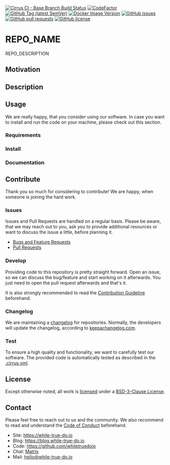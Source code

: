 <!--
reference: https://www.makeareadme.com/
reference: https://commonmark.org/
-->

<!-- TODO: Intro

Thank you a lot for starting a new repository.

We want to be very transparent and provide proper documentation to users of
products, software and services. To ensure this, we have set up this repository.

Before going any further, please ensure that you have read the Contribution
Guidelines and you are willing to accept these.

Please read each of the below sections and comments carefully and check each
section. It may happen that a section, file or content does not apply to you:
Please feel free to remove sections or mention, that there is nothing needed
or keep the TODO there until it is done.

Please also search for the terms REPO_NAME and REPO_DESCRIPTION and replace them
with some useful text.

Before releasing something, we also recommend to get in touch with the project
owners for a review of your code and documentation.
-->

<!-- TODO: Shields

Please adapt the below shields to your needs and liking.
-->

[![Cirrus CI - Base Branch Build Status](https://img.shields.io/cirrus/github/whiletruedoio/REPO_NAME?logo=Cirrus-ci)](https://cirrus-ci.com/github/whiletruedoio/REPO_NAME)
[![CodeFactor](https://www.codefactor.io/repository/github/whiletruedoio/REPO_NAME/badge)](https://www.codefactor.io/repository/github/whiletruedoio/REPO_NAME)
[![GitHub Tag (latest SemVer)](https://img.shields.io/github/v/tag/whiletruedoio/REPO_NAME?logo=GitHub&label=Release&sort=semver)](https://github.com/whiletruedoio/REPO_NAME/releases)
[![Docker Image Version](https://img.shields.io/docker/v/whiletruedoio/REPO_NAME?logo=Docker&label=Release&sort=semver)](https://hub.docker.com/r/whiletruedoio/REPO_NAME)
[![GitHub issues](https://img.shields.io/github/issues/whiletruedoio/REPO_NAME)](https://github.com/whiletruedoio/REPO_NAME/issues)
[![GitHub pull requests](https://img.shields.io/github/issues-pr/whiletruedoio/REPO_NAME)](https://github.com/whiletruedoio/REPO_NAME/pulls)
[![GitHub license](https://img.shields.io/github/license/whiletruedoio/REPO_NAME)](https://github.com/whiletruedoio/REPO_NAME/blob/main/LICENSE)

# REPO_NAME

REPO_DESCRIPTION

## Motivation

<!-- TODO: Motivation

This section describes the motivation to create the software.

Why is this repository needed?
Which problem is solved?
Who may need it?
-->

## Description

<!-- TODO: Description

This section describes the software/code itself. Please describe the software
thoroughly, so a user gets a good understanding what to expect, when using it.

Optional: Add subsections for features, screenshots, etc. and/or add files
in docs/* (documents) or assets/* (pictures, images, diagrams).
-->

## Usage

We are really happy, that you consider using our software. In case you want to
install and run the code on your machine, please check out this section.

### Requirements

<!-- TODO: Requirements

This section describes what one needs to run the code in production.

What is needed beforehand?
What are prerequisites to start with an installation?
Are there any dependencies, that needs to be solved?

Optional: Use and link a docs/REQUIREMENTS.md
-->

### Install

<!-- TODO: Install

This section describes how to install the product to actually use it.

How to install the content?
Are there manual steps?
Providing a step-by-step guide is recommended.

Optional: Use and link a docs/INSTALL.md
-->

### Documentation

<!-- TODO: Documentation

This section describes how to use or administrate the software.

First steps after the installation?
Important things the user/admin should know?
Could you provide examples to use the code?
Were to find additional documentation?

Optional: Use and link docs/*.md files
-->

## Contribute

Thank you so much for considering to contribute! We are happy, when someone is
joining the hard work.

### Issues

Issues and Pull Requests are handled on a regular basis. Please be aware, that
we may reach out to you, ask you to provide additional resources or want to
discuss the issue a little, before planning it.

- [Bugs and Feature Requests](https://github.com/whiletruedoio/REPO_NAME/issues)
- [Pull Requests](https://github.com/whiletruedoio/REPO_NAME/pulls)

### Develop

Providing code to this repository is pretty straight forward. Open an issue,
so we can discuss the bug/feature and start working on it afterwards. You just
need to open the pull request afterwards and that's it.

It is also strongly recommended to read the
[Contribution Guideline](https://github.com/whiletruedoio/.github/blob/main/docs/CONTRIBUTING.md)
beforehand.

### Changelog

We are maintaining a [changelog](CHANGELOG.md) for repositories. Normally, the
developers will update the changelog, according to
[keepachangelog.com](https://keepachangelog.com/).

<!-- TODO: Changelog

Please update and maintain the CHANGELOG.md
-->

### Test

To ensure a high quality and functionality, we want to carefully test our
software. The provided code is automatically tested as described in the
[.cirrus.yml](.cirrus.yml).

<!-- TODO: Test

Add your guideline, how to test.
How to execute the tests locally?
What is automatically done?

You can use the given template in .cirrus.yml and add your tests to it.

Optional: Use and link a docs/TEST.md
Optional: Provide additional test scripts and helpers in tests/
-->

## License

Except otherwise noted, all work is [licensed](LICENSE) under a
[BSD-3-Clause License](https://opensource.org/licenses/BSD-3-Clause).

<!-- TODO: License

Adapt the LICENSE to your needs.
-->

## Contact

Please feel free to reach out to us and the community. We also recommend to read
and understand the
[Code of Conduct](https://github.com/whiletruedoio/.github/blob/main/docs/CODE_OF_CONDUCT.md)
beforehand.

- Site: <https://while-true-do.io>
- Blog: <https://blog.while-true-do.io>
- Code: <https://github.com/whiletruedoio>
- Chat: [Matrix](https://matrix.to/#/#whiletruedoio-community:matrix.org)
- Mail: [hello@while-true-do.io](mailto:hello@while-true-do.io)
